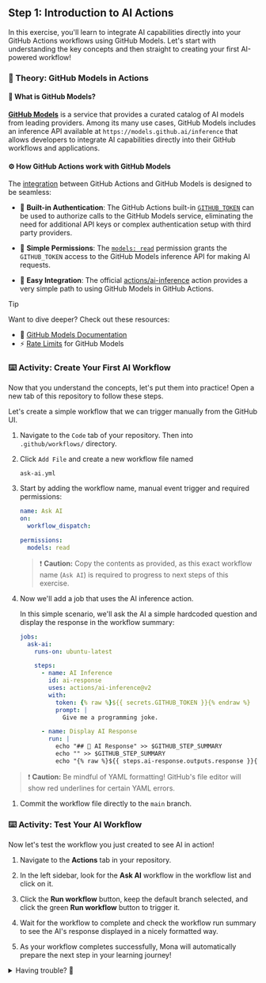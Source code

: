## Step 1: Introduction to AI Actions

In this exercise, you'll learn to integrate AI capabilities directly into your GitHub Actions workflows using GitHub Models. Let's start with understanding the key concepts and then straight to creating your first AI-powered workflow!

### 📖 Theory: GitHub Models in Actions

#### 🤖 What is GitHub Models?

**[GitHub Models](https://docs.github.com/github-models)** is a service that provides a curated catalog of AI models from leading providers. Among its many use cases, GitHub Models includes an inference API available at `https://models.github.ai/inference` that allows developers to integrate AI capabilities directly into their GitHub workflows and applications.

#### ⚙️ How GitHub Actions work with GitHub Models

The [integration](https://docs.github.com/en/github-models/use-github-models/integrating-ai-models-into-your-development-workflow#using-ai-models-with-github-actions) between GitHub Actions and GitHub Models is designed to be seamless:

- 🔑 **Built-in Authentication**: The GitHub Actions built-in [`GITHUB_TOKEN`](https://docs.github.com/en/actions/tutorials/authenticate-with-github_token#modifying-the-permissions-for-the-github_token) can be used to authorize calls to the GitHub Models service, eliminating the need for additional API keys or complex authentication setup with third party providers.

- 🔐 **Simple Permissions**: The [`models: read`](https://docs.github.com/en/actions/tutorials/authenticate-with-github_token#modifying-the-permissions-for-the-github_token) permission grants the `GITHUB_TOKEN` access to the GitHub Models inference API for making AI requests.

- 🎯 **Easy Integration**: The official [actions/ai-inference](https://github.com/actions/ai-inference) action provides a very simple path to using GitHub Models in GitHub Actions.

> [!TIP]
>
> Want to dive deeper? Check out these resources:
>
> - 📖 [GitHub Models Documentation](https://docs.github.com/en/github-models)
> - ⚡ [Rate Limits](https://docs.github.com/en/github-models/use-github-models/prototyping-with-ai-models#rate-limits) for GitHub Models

### ⌨️ Activity: Create Your First AI Workflow

Now that you understand the concepts, let's put them into practice! Open a new tab of this repository to follow these steps.

Let's create a simple workflow that we can trigger manually from the GitHub UI.

1. Navigate to the `Code` tab of your repository. Then into `.github/workflows/` directory.

1. Click `Add File` and create a new workflow file named

   ```text
   ask-ai.yml
   ```

1. Start by adding the workflow name, manual event trigger and required permissions:

   ```yaml
   name: Ask AI
   on:
     workflow_dispatch:

   permissions:
     models: read
   ```

   > ❗ **Caution:** Copy the contents as provided, as this exact workflow name (`Ask AI`) is required to progress to next steps of this exercise.

1. Now we'll add a job that uses the AI inference action.

   In this simple scenario, we'll ask the AI a simple hardcoded question and display the response in the workflow summary:

   ```yaml
   jobs:
     ask-ai:
       runs-on: ubuntu-latest

       steps:
         - name: AI Inference
           id: ai-response
           uses: actions/ai-inference@v2
           with:
             token: {% raw %}${{ secrets.GITHUB_TOKEN }}{% endraw %}
             prompt: |
               Give me a programming joke.

         - name: Display AI Response
           run: |
             echo "## 🤖 AI Response" >> $GITHUB_STEP_SUMMARY
             echo "" >> $GITHUB_STEP_SUMMARY
             echo "{% raw %}${{ steps.ai-response.outputs.response }}{% endraw %}" >> $GITHUB_STEP_SUMMARY
   ```

> ❗ **Caution:** Be mindful of YAML formatting! GitHub's file editor will show red underlines for certain YAML errors.

1. Commit the workflow file directly to the `main` branch.

### ⌨️ Activity: Test Your AI Workflow

Now let's test the workflow you just created to see AI in action!

1. Navigate to the **Actions** tab in your repository.

1. In the left sidebar, look for the **Ask AI** workflow in the workflow list and click on it.

1. Click the **Run workflow** button, keep the default branch selected, and click the green **Run workflow** button to trigger it.

1. Wait for the workflow to complete and check the workflow run summary to see the AI's response displayed in a nicely formatted way.

1. As your workflow completes successfully, Mona will automatically prepare the next step in your learning journey!

<details>
<summary>Having trouble? 🤷</summary><br/>

- **Workflow fails to run**: Ensure you're on a repository where you have write permissions and that GitHub Actions are enabled
- **No AI response**: Make sure the `id: ai-response` is set on the AI Inference step and referenced correctly in the Display step
- **Permission errors**: Double-check that the `models: read` permission is properly configured in your workflow file
- **Action not found**: Verify you're using the exact action name: `actions/ai-inference@v2`

</details>
